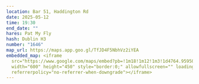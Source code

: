```yaml
---
location: Bar 51, Haddington Rd
date: 2025-05-12
time: 19:30
end_date: ""
hares: Pat My Fly
hash: Dublin H3
number: "1646"
map_url: https://maps.app.goo.gl/TfJD4F5NbhVz2iYEA
embedded_map: <iframe
  src="https://www.google.com/maps/embed?pb=!1m18!1m12!1m3!1d4764.9595039345795!2d-6.245065887289228!3d53.33466777217031!2m3!1f0!2f0!3f0!3m2!1i1024!2i768!4f13.1!3m3!1m2!1s0x48670ebe3b86a749%3A0x7f2b398eee50a6f0!2sThe%2051%20Bar!5e0!3m2!1sen!2sie!4v1743121137898!5m2!1sen!2sie"
  width="600" height="450" style="border:0;" allowfullscreen="" loading="lazy"
  referrerpolicy="no-referrer-when-downgrade"></iframe>
---
```

